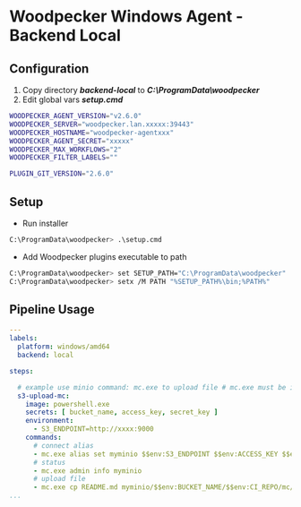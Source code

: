 # Woodpecker Windows Agent - Backend Local

## Configuration

1. Copy directory _**backend-local**_ to _**C:\ProgramData\woodpecker**_
2. Edit global vars _**setup.cmd**_

```bash
WOODPECKER_AGENT_VERSION="v2.6.0"
WOODPECKER_SERVER="woodpecker.lan.xxxxx:39443"
WOODPECKER_HOSTNAME="woodpecker-agentxxx"
WOODPECKER_AGENT_SECRET="xxxxx"
WOODPECKER_MAX_WORKFLOWS="2"
WOODPECKER_FILTER_LABELS=""

PLUGIN_GIT_VERSION="2.6.0"
```

## Setup

* Run installer

```bash
C:\ProgramData\woodpecker> .\setup.cmd
```

* Add Woodpecker plugins executable to path

```bash
C:\ProgramData\woodpecker> set SETUP_PATH="C:\ProgramData\woodpecker"
C:\ProgramData\woodpecker> setx /M PATH "%SETUP_PATH%\bin;%PATH%"
```

## Pipeline Usage

```yaml
---
labels:
  platform: windows/amd64
  backend: local

steps:

  # example use minio command: mc.exe to upload file # mc.exe must be in $PATH
  s3-upload-mc:
    image: powershell.exe
    secrets: [ bucket_name, access_key, secret_key ]
    environment:
      - S3_ENDPOINT=http://xxxx:9000
    commands:
      # connect alias
      - mc.exe alias set myminio $$env:S3_ENDPOINT $$env:ACCESS_KEY $$env:SECRET_KEY
      # status
      - mc.exe admin info myminio
      # upload file
      - mc.exe cp README.md myminio/$$env:BUCKET_NAME/$$env:CI_REPO/mc/README
...
```
